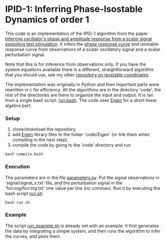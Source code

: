 IPID-1: Inferring Phase-Isostable Dynamics of order 1
==========================================================================================================================

This code is an implementation of the IPID-1 algorithm from the paper [Inferring oscillator's phase and amplitude response from a scalar signal exploiting test stimulation](https://arxiv.org/abs/2206.09173).
It infers the [phase response curve](http://www.scholarpedia.org/article/Phase_response_curve) and isostable response curve from observations of a scalar oscillatory signal and a scalar perturbation signal. 
 
Note that this is for inference from observations only. If you have the system equations available there is a different, straightforward algorithm that you should use, see my other [repository on isostable coordinates](https://github.com/rokcestnik/isostable_coordinates_from_equations).

The implementation was originally in Python and then important parts were rewritten in c for efficiency. All the algorithms are in the directory 'code', the rest of the directories are there to organize the input and output. It is ran from a single bash script: [run.bash](run.bash). The code uses [Eigen](http://eigen.tuxfamily.org/) for a short linear algebra part.

### Setup
1. clone/download the repository, 
2. add [Eigen](http://eigen.tuxfamily.org/) library files to the folder 'code/Eigen' (or link them when compiling in the next step), 
3. compile the code by going to the 'code' directory and run 
```
bash compile.bash
```

### Execution

The parameters are in the file [parameters.py](parameters.py). Put the signal observations in 'signal/signal_x.txt' file, and the perturbation signal in the 'forcing/forcing.txt' one value per line (no commas). Run it by executing the bash script [run.sh](run.sh):

```
bash run.sh
```

### Example

The script [run_example.sh](run_example.sh) is already set with an example. It first generates the data by integrating a simple system, and then runs the algorithm to infer the curves, and plots them. 
